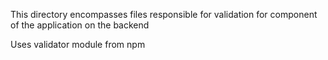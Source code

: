 This directory encompasses files responsible for validation for component of the application on the backend

Uses validator module from npm
